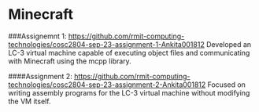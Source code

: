 # Minecraft

###Assignemnt 1:
https://github.com/rmit-computing-technologies/cosc2804-sep-23-assignment-1-Ankita001812
Developed an LC-3 virtual machine capable of executing object files and communicating with Minecraft using the mcpp library.

####Assignment 2:
https://github.com/rmit-computing-technologies/cosc2804-sep-23-assignment-2-Ankita001812
Focused on writing assembly programs for the LC-3 virtual machine without modifying the VM itself.
